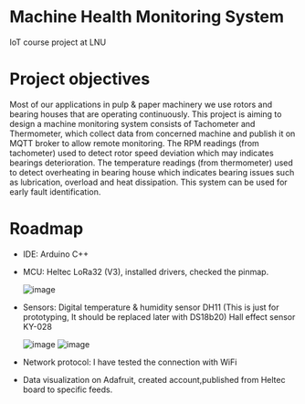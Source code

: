# Machine Health Monitoring System
IoT course project at LNU
# Project objectives
Most of our applications in pulp & paper machinery we use rotors and bearing houses that are operating continuously. This project is aiming to design a machine monitoring system consists of  Tachometer and Thermometer, which collect data from concerned machine and publish it on MQTT broker to allow remote monitoring. 
The RPM readings (from tachometer)  used to detect rotor speed deviation which may indicates bearings deterioration. The temperature readings (from thermometer)  used to detect overheating in bearing house which indicates bearing issues such as lubrication, overload and heat dissipation.
This system can be used for early fault identification.

# Roadmap
- IDE: Arduino C++
- MCU: Heltec LoRa32 (V3), installed drivers, checked the pinmap.

  ![image](https://github.com/Jad-Samaan/LNU-IoT-Course-Project/assets/163136017/2ff06d71-5ec2-4bda-ac15-b1c0d1682b32)

- Sensors:
    Digital temperature & humidity sensor DH11 (This is just for prototyping, It should be replaced later with DS18b20)
    Hall effect sensor KY-028

  ![image](https://github.com/Jad-Samaan/LNU-IoT-Course-Project/assets/163136017/904a1490-bc4c-478d-a867-757b490a089f) ![image](https://github.com/Jad-Samaan/LNU-IoT-Course-Project/assets/163136017/4b95f068-0540-4e4a-af9f-f9240dfc7a32)

  

  
- Network protocol: I have tested the connection with WiFi
- Data visualization on Adafruit, created account,published from Heltec board to specific feeds.
